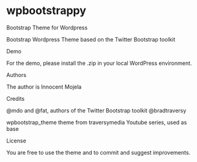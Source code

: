 # wpbootstrappy

Bootstrap Theme for Wordpress

Bootstrap Wordpress Theme based on the Twitter Bootstrap toolkit

Demo

For the demo, please install the .zip in your local WordPress environment.

Authors

The author is Innocent Mojela

Credits

@mdo and @fat, authors of the Twitter Bootstrap toolkit
@bradtraversy

wpbootstrap_theme theme from traversymedia Youtube series, used as base

License

You are free to use the theme and to commit and suggest improvements.
